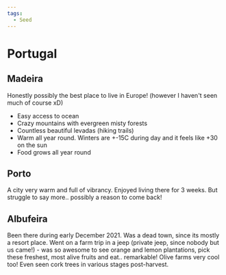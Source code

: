 ```yaml
---
tags:
  - Seed
---
```


# Portugal

## Madeira

Honestly possibly the best place to live in Europe! (however I haven't seen much of course xD)

- Easy access to ocean
- Crazy mountains with evergreen misty forests
- Countless beautiful levadas (hiking trails)
- Warm all year round. Winters are +-15C during day and it feels like +30 on the sun
- Food grows all year round

## Porto

A city very warm and full of vibrancy. Enjoyed living there for 3 weeks. But struggle to say more.. possibly a reason to come back!

## Albufeira

Been there during early December 2021. Was a dead town, since its mostly a resort place.
Went on a farm trip in a jeep (private jeep, since nobody but us came!) - was so awesome to see
orange and lemon plantations, pick these freshest, most alive fruits and eat.. remarkable! Olive farms very cool too!
Even seen cork trees in various stages post-harvest.
